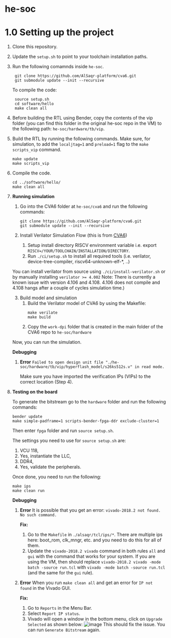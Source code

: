# he-soc
# 1.0 Setting up the project
1. Clone this repository. 

2. Update the `setup.sh` to point to your toolchain installation paths.

3. Run the following comamnds inside `he-soc`. 
	```
	 git clone https://github.com/AlSaqr-platform/cva6.git
	 git submodule update --init --recursive
	```
	To compile the code:
	```	 
	 source setup.sh
	 cd software/hello
	 make clean all
	```
	 
4. Before building the RTL using Bender, copy the contents of the vip folder (you can find this folder in the original he-soc repo in the VM) to the following path: `he-soc/hardware/tb/vip`.

5. Build the RTL  by running the following commands. Make sure, for simulation, to add the `localjtag=1` and `preload=1` flag to the `make scripts_vip` command.
	```
	make update
	make scripts_vip
	```
	
6. Compile the code.
	```
	cd ../software/hello/
	make clean all
	```

7. **Running simulation**
	1. Go into the CVA6 folder at `he-soc/cva6` and run the following commands:
		```
		git clone https://github.com/AlSaqr-platform/cva6.git
  		git submodule update --init --recursive
		```
	
	2. Install Verilator Simulation Flow (this is from [CVA6](https://github.com/AlSaqr-platform/cva6))
		1. Setup install directory RISCV environment variable i.e. export `RISCV=/YOUR/TOOLCHAIN/INSTALLATION/DIRECTORY`.
		2. Run `./ci/setup.sh` to install all required tools (i.e. verilator, device-tree-compiler, riscv64-unknown-elf-*, ..)
		
	You can install verilator from source using `./ci/install-verilator.sh` or by manually installing `verilator >= 4.002` Note: There is currently a known issue with version 4.106 and 4.108. 4.106 does not compile and 4.108 hangs after a couple of cycles simulation time.)

	3. Build model and simulation
		1. Build the Verilator model of CVA6 by using the Makefile:
			```
			make verilate
			make build
			```
		2. Copy the `work-dpi` folder that is created in the main folder of the CVA6 repo to `he-soc/hardware` 

	Now, you can run the simulation.

	**Debugging**
   	1. **Error** `Failed to open design unit file "./he-soc/hardware/tb/vip/hyperflash_model/s26ks512s.v" in read mode.`

   	   Make sure you have imported the verification IPs (VIPs) to the correct location (Step 4).

9. **Testing on the board**

	To generate the bitstream go to the `hardware` folder and run the following commands:
	```
	bender update
	make simple-padframe=1 scripts-bender-fpga-ddr exclude-cluster=1
	```
	
	Then enter `fpga` folder and run `source setup.sh`.
	
	The settings you need to use for `source setup.sh` are:
	1. VCU 118,
	2. Yes, instantiate the LLC,
	3. DDR4,
	4. Yes, validate the peripherals.
	
	Once done, you need to run the following:
	```
	make ips
	make clean run
	```
	
	**Debugging**
	1. **Error** It is possible that you get an error: `vivado-2018.2 not found. No such command.` 
	   
	   **Fix:** 
	   1. Go to the `Makefile` in `./alsaqr/tcl/ips/*`. There are multiple ips here: boot_rom, clk_mngr, etc. and you need to do this for all of them.  
	   2. Update the `vivado-2018.2 vivado` command in both rules `all` and `gui` with the command that works for your system. If you are using the VM, then should replace `vivado-2018.2 vivado -mode batch -source run.tcl` with `vivado -mode batch -source run.tcl` (and the same for the `gui` rule).
	
	2. **Error** When you run `make clean all` and get an error for `IP not found` in the Vivado GUI.
	   
	   **Fix:** 
	   1. Go to `Reports` in the Menu Bar. 
	   2. Select `Report IP status`.
	   3. Vivado will open a window in the bottom menu, click on `Upgrade Selected` as shown below:
	      ![image](https://github.com/Arshaan-256/he-soc/assets/30975751/4bce108c-687c-4f2e-bc60-0d56c9402f82)
	     This should fix the issue. You can run `Generate Bitstream` again.
